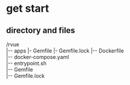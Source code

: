 # get start

## directory and files

/rvue  
    |-- apps
        |- Gemfile
        |- Gemfile.lock
    |-- Dockerfile  
    |-- docker-compose.yaml  
    |-- entrypoint.sh  
    |-- Gemfile  
    |-- Gemfile.lock

